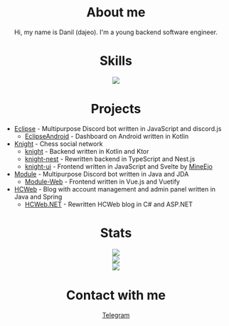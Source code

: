 <h1 align="center">About me</h1>
<p align="center">
Hi, my name is Danil (dajeo). I'm a young backend software engineer.
</p>

<h1 align="center">Skills</h1>
<p align="center">
  <a href="https://github.com/tandpfun/skill-icons">
    <img src="https://skillicons.dev/icons?i=java,kotlin,cs,go,js,ts,spring,ktor,nestjs,hibernate,react,vue,git,mysql,postgres,docker&perline=8" />
  </a>
</p>

<h1 align="center">Projects</h1>

- [Eclipse](https://github.com/Night-Devs) - Multipurpose Discord bot written in JavaScript and discord.js
    - [EclipseAndroid](https://github.com/Night-Devs/EclipseAndroid) - Dashboard on Android written in Kotlin
- [Knight](https://github.com/knight-chess) - Chess social network
    - [knight](https://github.com/HeadcrabJ/knight) - Backend written in Kotlin and Ktor
    - [knight-nest](https://github.com/HeadcrabJ/knight-nest) - Rewritten backend in TypeScript and Nest.js
    - [knight-ui](https://github.com/HeadcrabJ/knight-ui) - Frontend written in JavaScript and Svelte by [MineEjo](https://github.com/mineejo)
- [Module](https://github.com/HeadcrabJ/Module) - Multipurpose Discord bot written in Java and JDA
    - [Module-Web](https://github.com/HeadcrabJ/Module-Web) - Frontend written in Vue.js and Vuetify
- [HCWeb](https://github.com/HeadcrabJ/HCWeb) - Blog with account management and admin panel written in Java and Spring
    - [HCWeb.NET](https://github.com/HeadcrabJ/HCWeb.NET) - Rewritten HCWeb blog in C# and ASP.NET

<h1 align="center">Stats</h1>
<p align="center">
  <a href="https://github.com/DenverCoder1/github-readme-streak-stats">
    <img src="https://github-readme-streak-stats.herokuapp.com?user=dajeo&theme=github-dark-blue&hide_border=true" />
  </a>
  <br />
  <a href="https://github.com/anuraghazra/github-readme-stats">
    <img src="https://github-readme-stats.vercel.app/api?username=dajeo&show_icons=true&count_private=true&hide_border=true&hide_title=true&theme=github_dark" />
    <br />
    <img src="https://github-readme-stats.vercel.app/api/top-langs/?username=dajeo&hide_title=true&card_width=445&hide_border=true&layout=compact&theme=github_dark&langs_count=10&hide=svelte,dart" />
  </a>
</p>

<h1 align="center">Contact with me</h1>
<p align="center">
  <a href="https://t.me/dajeo">Telegram</a>
</p>
